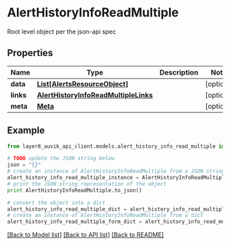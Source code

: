 # AlertHistoryInfoReadMultiple

Root level object per the json-api spec

## Properties
Name | Type | Description | Notes
------------ | ------------- | ------------- | -------------
**data** | [**List[AlertsResourceObject]**](AlertsResourceObject.md) |  | [optional] 
**links** | [**AlertHistoryInfoReadMultipleLinks**](AlertHistoryInfoReadMultipleLinks.md) |  | [optional] 
**meta** | [**Meta**](Meta.md) |  | [optional] 

## Example

```python
from layer8_auvik_api_client.models.alert_history_info_read_multiple import AlertHistoryInfoReadMultiple

# TODO update the JSON string below
json = "{}"
# create an instance of AlertHistoryInfoReadMultiple from a JSON string
alert_history_info_read_multiple_instance = AlertHistoryInfoReadMultiple.from_json(json)
# print the JSON string representation of the object
print AlertHistoryInfoReadMultiple.to_json()

# convert the object into a dict
alert_history_info_read_multiple_dict = alert_history_info_read_multiple_instance.to_dict()
# create an instance of AlertHistoryInfoReadMultiple from a dict
alert_history_info_read_multiple_form_dict = alert_history_info_read_multiple.from_dict(alert_history_info_read_multiple_dict)
```
[[Back to Model list]](../README.md#documentation-for-models) [[Back to API list]](../README.md#documentation-for-api-endpoints) [[Back to README]](../README.md)


